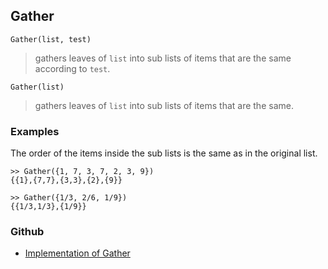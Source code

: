 ## Gather

```
Gather(list, test) 
```

> gathers leaves of `list` into sub lists of items that are the same according to `test`.


```
Gather(list) 
```

> gathers leaves of `list` into sub lists of items that are the same.


### Examples

The order of the items inside the sub lists is the same as in the original list.

``` 
>> Gather({1, 7, 3, 7, 2, 3, 9})
{{1},{7,7},{3,3},{2},{9}}

>> Gather({1/3, 2/6, 1/9})
{{1/3,1/3},{1/9}}
```

### Github

* [Implementation of Gather](https://github.com/axkr/symja_android_library/blob/master/symja_android_library/matheclipse-core/src/main/java/org/matheclipse/core/builtin/ListFunctions.java#L2815) 
